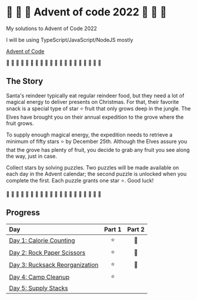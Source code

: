 # 🎄 🎅 🎄 Advent of code 2022 🎄 🎅 🎄

My solutions to Advent of Code 2022

I will be using TypeScript/JavaScript/NodeJS mostly

[Advent of Code](https://adventofcode.com/2021)

🎄 🎄 🎄 🎄 🎄 🎄 🎄 🎄 🎄 🎄 🎄 🎄 🎄 🎄 🎄 🎄 🎄 🎄 🎄 🎄

## The Story

Santa's reindeer typically eat regular reindeer food, but they need a lot of magical energy to deliver presents on Christmas. For that, their favorite snack is a special type of star ⭐ fruit that only grows deep in the jungle. The Elves have brought you on their annual expedition to the grove where the fruit grows.

To supply enough magical energy, the expedition needs to retrieve a minimum of fifty stars ⭐ by December 25th. Although the Elves assure you that the grove has plenty of fruit, you decide to grab any fruit you see along the way, just in case.

Collect stars by solving puzzles. Two puzzles will be made available on each day in the Advent calendar; the second puzzle is unlocked when you complete the first. Each puzzle grants one star ⭐. Good luck!

🎄 🎄 🎄 🎄 🎄 🎄 🎄 🎄 🎄 🎄 🎄 🎄 🎄 🎄 🎄 🎄 🎄 🎄 🎄 🎄

## Progress

| Day                                                        | Part 1 | Part 2 |
| :--------------------------------------------------------- | :----: | :----: |
| [Day 1: Calorie Counting](src/01/summary.md#readme)        |   ⭐   |   🌟   |
| [Day 2: Rock Paper Scissors](src/02/summary.md#readme)     |   ⭐   |   🌟   |
| [Day 3: Rucksack Reorganization](src/03/summary.md#readme) |   ⭐   |   🌟   |
| [Day 4: Camp Cleanup](src/04/summary.md#readme)            |   ⭐   |        |
| [Day 5: Supply Stacks](src/05/summary.md#readme) |      |      |
